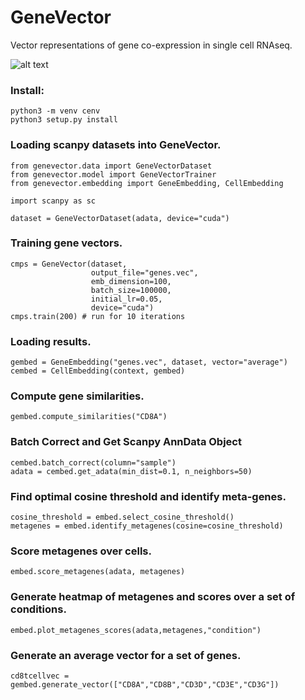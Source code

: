 # GeneVector
Vector representations of gene co-expression in single cell RNAseq.

![alt text](https://github.com/nceglia/genevector/blob/main/data/framework.png?raw=true)


### Install:
```
python3 -m venv cenv
python3 setup.py install
```

### Loading scanpy datasets into GeneVector.
```
from genevector.data import GeneVectorDataset
from genevector.model import GeneVectorTrainer
from genevector.embedding import GeneEmbedding, CellEmbedding

import scanpy as sc

dataset = GeneVectorDataset(adata, device="cuda")
```

### Training gene vectors.
```
cmps = GeneVector(dataset,
                  output_file="genes.vec",
                  emb_dimension=100,
                  batch_size=100000,
                  initial_lr=0.05,
                  device="cuda")
cmps.train(200) # run for 10 iterations
```

### Loading results.
```
gembed = GeneEmbedding("genes.vec", dataset, vector="average")
cembed = CellEmbedding(context, gembed)
```

### Compute gene similarities.
```
gembed.compute_similarities("CD8A")
```

### Batch Correct and Get Scanpy AnnData Object
```
cembed.batch_correct(column="sample")
adata = cembed.get_adata(min_dist=0.1, n_neighbors=50)
```

### Find optimal cosine threshold and identify meta-genes.
```
cosine_threshold = embed.select_cosine_threshold()
metagenes = embed.identify_metagenes(cosine=cosine_threshold)
```

### Score metagenes over cells.
```
embed.score_metagenes(adata, metagenes)
```

### Generate heatmap of metagenes and scores over a set of conditions.
```
embed.plot_metagenes_scores(adata,metagenes,"condition")
```

### Generate an average vector for a set of genes.
```
cd8tcellvec = gembed.generate_vector(["CD8A","CD8B","CD3D","CD3E","CD3G"])
```








